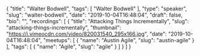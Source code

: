 {
  "title": "Walter Bodwell",
  "tags": [
    "Walter Bodwell"
  ],
  "type": "speaker",
  "slug": "walter-bodwell",
  "date": "2019-10-04T16:48:04",
  "draft": false,
  "bio": "",
  "recordings": [
    {
      "title": "Attacking Things Incrementally",
      "slug": "attacking-things-incrementally",
      "thumbnail": "https://i.vimeocdn.com/video/820031540_295x166.jpg",
      "date": "2019-10-04T16:48:04",
      "meetups": [
        {
          "name": "Austin Agile",
          "slug": "austin-agile"
        }
      ],
      "tags": [
        {
          "name": "Agile",
          "slug": "agile"
        }
      ]
    }
  ]
}